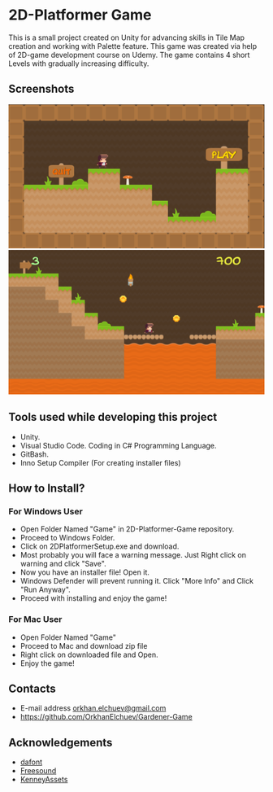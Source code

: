 # 2D-Platformer Game
This is a small project created on Unity for advancing skills in Tile Map creation and working with Palette feature. This game was created via help of 2D-game development course on Udemy. The game contains 4 short Levels with gradually increasing difficulty.
## Screenshots
![](Images/Menu.png)
![](Images/GamePlay.png)
## Tools used while developing this project
- Unity.
- Visual Studio Code. Coding in C# Programming Language.
- GitBash.
- Inno Setup Compiler (For creating installer files)
## How to Install?
### For Windows User
- Open Folder Named "Game" in 2D-Platformer-Game repository.
- Proceed to Windows Folder.
- Click on 2DPlatformerSetup.exe and download.
- Most probably you will face a warning message. Just Right click on warning and click "Save".
- Now you have an installer file! Open it.
- Windows Defender will prevent running it. Click "More Info" and Click "Run Anyway".
- Proceed with installing and enjoy the game!
### For Mac User
- Open Folder Named "Game" 
- Proceed to Mac and download zip file
- Right click on downloaded file and Open.
- Enjoy the game!
## Contacts 
- E-mail address orkhan.elchuev@gmail.com
- https://github.com/OrkhanElchuev/Gardener-Game
## Acknowledgements
- [dafont](https://www.dafont.com/de/)
- [Freesound](https://freesound.org/)
- [KenneyAssets](https://www.kenney.nl/assets?s=Platformer)
